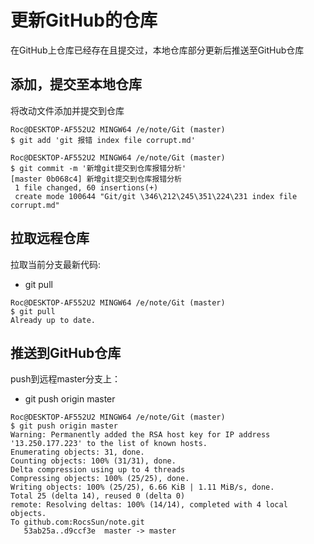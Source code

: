 # 更新GitHub的仓库

在GitHub上仓库已经存在且提交过，本地仓库部分更新后推送至GitHub仓库

## 添加，提交至本地仓库

将改动文件添加并提交到仓库

```shell
Roc@DESKTOP-AF552U2 MINGW64 /e/note/Git (master)
$ git add 'git 报错 index file corrupt.md'

Roc@DESKTOP-AF552U2 MINGW64 /e/note/Git (master)
$ git commit -m '新增git提交到仓库报错分析'
[master 0b068c4] 新增git提交到仓库报错分析
 1 file changed, 60 insertions(+)
 create mode 100644 "Git/git \346\212\245\351\224\231 index file corrupt.md"
```

## 拉取远程仓库

拉取当前分支最新代码:

- git pull

```shell
Roc@DESKTOP-AF552U2 MINGW64 /e/note/Git (master)
$ git pull
Already up to date.
```

## 推送到GitHub仓库

push到远程master分支上：

- git push origin master

```shell
Roc@DESKTOP-AF552U2 MINGW64 /e/note/Git (master)
$ git push origin master
Warning: Permanently added the RSA host key for IP address '13.250.177.223' to the list of known hosts.
Enumerating objects: 31, done.
Counting objects: 100% (31/31), done.
Delta compression using up to 4 threads
Compressing objects: 100% (25/25), done.
Writing objects: 100% (25/25), 6.66 KiB | 1.11 MiB/s, done.
Total 25 (delta 14), reused 0 (delta 0)
remote: Resolving deltas: 100% (14/14), completed with 4 local objects.
To github.com:RocsSun/note.git
   53ab25a..d9ccf3e  master -> master
```